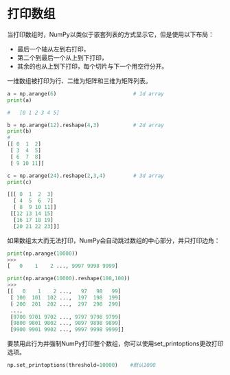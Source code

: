 # 打印数组

当打印数组时，NumPy以类似于嵌套列表的方式显示它，但是使用以下布局：

- 最后一个轴从左到右打印，
- 第二个到最后一个从上到下打印，
- 其余的也从上到下打印，每个切片与下一个用空行分开。

一维数组被打印为行、二维为矩阵和三维为矩阵列表。

```python
a = np.arange(6)                         # 1d array
print(a)

#	[0 1 2 3 4 5]

b = np.arange(12).reshape(4,3)           # 2d array
print(b)
# 
[[ 0  1  2]
 [ 3  4  5]
 [ 6  7  8]
 [ 9 10 11]]

c = np.arange(24).reshape(2,3,4)         # 3d array
print(c)

[[[ 0  1  2  3]
  [ 4  5  6  7]
  [ 8  9 10 11]]
 [[12 13 14 15]
  [16 17 18 19]
  [20 21 22 23]]]
```

如果数组太大而无法打印，NumPy会自动跳过数组的中心部分，并只打印边角：

```python
print(np.arange(10000))
>>>
[   0    1    2 ..., 9997 9998 9999]

print(np.arange(10000).reshape(100,100))
>>>
[[   0    1    2 ...,   97   98   99]
 [ 100  101  102 ...,  197  198  199]
 [ 200  201  202 ...,  297  298  299]
 ...,
 [9700 9701 9702 ..., 9797 9798 9799]
 [9800 9801 9802 ..., 9897 9898 9899]
 [9900 9901 9902 ..., 9997 9998 9999]]
```

要禁用此行为并强制NumPy打印整个数组，你可以使用set_printoptions更改打印选项。

```python
np.set_printoptions(threshold=10000)	#默认1000
```
